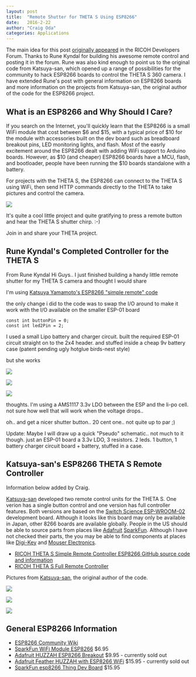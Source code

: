 ```yaml
---
layout: post
title:  "Remote Shutter for THETA S Using ESP8266"
date:   2016-2-22
author: "Craig Oda"
categories: Applications
---
```

The main idea for this post
[originally appeared](https://developers.theta360.com/en/forums/viewtopic.php?f=4&t=120&p=1408#p1389)
in the RICOH Developers Forum. Thanks to Rune Kyndal for building his awesome remote control and posting
it in the forum. Rune was also kind enough to point us to the original code from
Katsuya-san, which opened up a range of possibilities for the community to
hack ESP8266 boards to control the THETA S 360 camera. I have extended Rune's post with general information
on ESP8266 boards and more information on the projects from Katsuya-san,
the original author of the code for the ESP8266 project.

## What is an ESP8266 and Why Should I Care?
If you search on the Internet, you'll quickly learn that the ESP8266 is a small WiFi module that cost between $6 and $15, with a typical price of $10 for the module with
accessories built on the dev board such as breadboard breakout pins, LED monitoring
lights, and flash. Most of the easrly excitement around the ESP8266 dealt
with adding WiFi support to Arduino boards. However, as $10 (and cheaper)
ESP8266 boards have a MCU, flash, and bootloader, people have been running
the $10 boards standalone with a battery.

For projects with the THETA S, the ESP8266 can connect to the THETA S
using WiFi, then send HTTP commands directly to the THETA to take
pictures and control the camera.

![](/blog/img/2016-02/remote_2.png)

It's quite a cool little project and quite gratifying to press a remote button
and hear the THETA S shutter chirp. :-)

Join in and share your THETA project.

## Rune Kyndal's Completed Controller for the THETA S
From Rune Kyndal
Hi Guys..
I just finished building a handy little remote shutter for my THETA S camera and
thought I would share

I'm using
[Katsuya Yamamoto's ESP8266 "simple remote" code](https://github.com/katsuya-san/ESP8266-THETA-S-SimpleRemoteControler)

the only change i did to the code was to swap the I/O around to make it work with the
I/O available on the smaller ESP-01 board

    const int buttonPin = 0;
    const int led2Pin = 2;


I used a small Lipo battery and charger circuit. built the required ESP-01 circuit straight on to the 2x4 header.
and stuffed inside a cheap 9v battery case
(patent pending ugly hotglue birds-nest style)  

but she works

![](https://dl.dropboxusercontent.com/u/1644351/theta-remote/IMG_3581.JPG)

![](https://dl.dropboxusercontent.com/u/1644351/theta-remote/IMG_3590.JPG)

![](https://dl.dropboxusercontent.com/u/1644351/theta-remote/IMG_3591.JPG)

thoughts. I'm using a AMS1117 3.3v LDO between the ESP and the li-po cell. not sure how well
that will work when the voltage drops..

oh.. and get a nicer shutter button.. 20 cent one.. not quite up to par ;)

Update:
Maybe I will draw up a quick "Pseudo" schematic.. not much to it though.
just an ESP-01 board a 3.3v LDO, 3 resistors. 2 leds. 1 button,
1 battery charger circuit board + battery, stuffed in a case.

## Katsuya-san's ESP8266 THETA S Remote Controller
Information below added by Craig.

[Katsuya-san](https://github.com/katsuya-san) developed two remote control units
for the THETA S. One verion has a single button control and one version has full
controller features. Both versions are based on the
[Switch Science ESP-WROOM-02](https://www.switch-science.com/catalog/2500/)
 development board. Although it looks like this board may only be available in
 Japan, other 8266 boards are available globally. People in the US
 should be able to source parts from places like [Adafruit](https://www.adafruit.com/)
 [SparkFun](https://www.sparkfun.com/). Although I have not checked their
 parts, the you may be able to find components at places like
 [Digi-Key](http://www.digikey.com/) and
 [Mouser Electronics](http://www.mouser.com/).



* [RICOH THETA S Simple Remote Controller ESP8266 GitHub source code and information](https://github.com/katsuya-san/ESP8266-THETA-S-SimpleRemoteControler)
* [RICOH THETA S Full Remote Controller](https://github.com/katsuya-san/ESP8266-THETA-S-FullRemoteControler)

Pictures from
[Katsuya-san](https://github.com/katsuya-san), the original author of the code.

![](/blog/img/2016-02/case2.png)

![](/blog/img/2016-02/remote_control_case.png)

![](/blog/img/2016-02/simple_remote.png)

## General ESP8266 Information

* [ESP8266 Community Wiki](http://www.esp8266.com/wiki/doku.php?id=esp8266-module-family)
* [SparkFun WiFi Module ESP8266](https://www.sparkfun.com/products/13678) $6.95
* [Adafruit HUZZAH ESP8266 Breakout](https://www.adafruit.com/products/2471) $9.95 - currently sold out
* [Adafruit Feather HUZZAH with ESP8266 WiFi](https://www.adafruit.com/products/2821) $15.95 - currently sold out
* [SparkFun esp8266 Thing Dev Board](https://www.sparkfun.com/products/13711) $15.95
